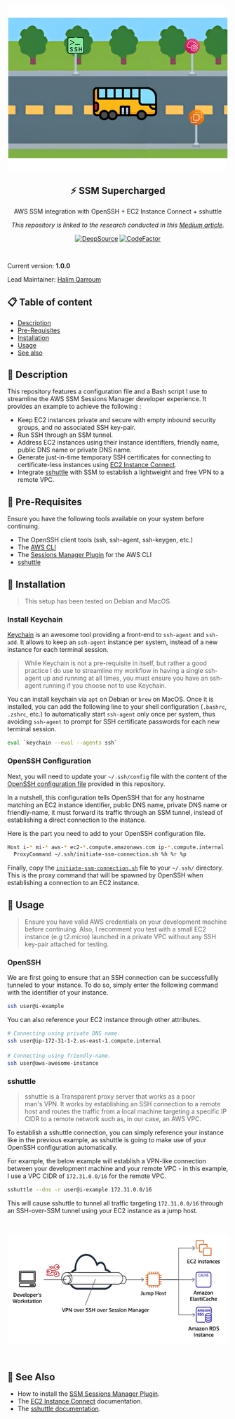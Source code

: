 <p align="center">
  <img width="500" src="assets/icon.png">
  <h2 align="center">⚡ SSM Supercharged</h2>
  <p align="center">AWS SSM integration with OpenSSH + EC2 Instance Connect + sshuttle<p>
  <p align="center"><em>This repository is linked to the research conducted in this <a href="https://medium.com/p/83e01d5f11f4">Medium article</a>.</em></p>
  <p align="center">
    <a href="https://deepsource.io/gh/HQarroum/ssm-supercharged/?ref=repository-badge}" target="_blank"><img alt="DeepSource" title="DeepSource" src="https://deepsource.io/gh/HQarroum/ssm-supercharged.svg/?label=active+issues&show_trend=true&token=u6fp0Ak9RQrsjdsi-Bda3azf"/></a>
    <a href="https://www.codefactor.io/repository/github/hqarroum/ssm-supercharged"><img src="https://www.codefactor.io/repository/github/hqarroum/ssm-supercharged/badge" alt="CodeFactor" /></a>
  </p>
</p>
<br>

Current version: **1.0.0**

Lead Maintainer: [Halim Qarroum](mailto:hqm.post@gmail.com)

## 📋 Table of content

- [Description](#-description)
- [Pre-Requisites](#-pre-requisites)
- [Installation](#-installation)
- [Usage](#-usage)
- [See also](#-see-also)

## 🔰 Description

This repository features a configuration file and a Bash script I use to streamline the AWS SSM Sessions Manager developer experience. It provides an example to achieve the following :

- Keep EC2 instances private and secure with empty inbound security groups, and no associated SSH key-pair.
- Run SSH through an SSM tunnel.
- Address EC2 instances using their instance identifiers, friendly name, public DNS name or private DNS name.
- Generate just-in-time temporary SSH certificates for connecting to certificate-less instances using [EC2 Instance Connect](https://docs.aws.amazon.com/AWSEC2/latest/UserGuide/Connect-using-EC2-Instance-Connect.html).
- Integrate [sshuttle](https://github.com/sshuttle/sshuttle) with SSM to establish a lightweight and free VPN to a remote VPC.

## 🎒 Pre-Requisites

Ensure you have the following tools available on your system before continuing.

- The OpenSSH client tools (ssh, ssh-agent, ssh-keygen, etc.)
- The [AWS CLI](https://docs.aws.amazon.com/cli/latest/userguide/getting-started-install.html)
- The [Sessions Manager Plugin](https://docs.aws.amazon.com/systems-manager/latest/userguide/session-manager-working-with-install-plugin.html) for the AWS CLI
- [sshuttle](https://github.com/sshuttle/sshuttle)

## 🚀 Installation

> This setup has been tested on Debian and MacOS.

### Install Keychain

[Keychain](https://www.funtoo.org/Funtoo:Keychain) is an awesome tool providing a front-end to `ssh-agent` and `ssh-add`. It allows to keep an `ssh-agent` instance per system, instead of a new instance for each terminal session.

> While Keychain is not a pre-requisite in itself, but rather a good practice I do use to streamline my workflow in having a single ssh-agent up and running at all times, you must ensure you have an ssh-agent running if you choose not to use Keychain.

You can install keychain via `apt` on Debian or `brew` on MacOS. Once it is installed, you can add the following line to your shell configuration (`.bashrc`, `.zshrc`, etc.) to automatically start `ssh-agent` only once per system, thus avoiding `ssh-agent` to prompt for SSH certificate passwords for each new terminal session.

```bash
eval `keychain --eval --agents ssh`
```

### OpenSSH Configuration

Next, you will need to update your `~/.ssh/config` file with the content of the [OpenSSH configuration file](./src/ssh_config) provided in this repository.

In a nutshell, this configuration tells OpenSSH that for any hostname matching an EC2 instance identifier, public DNS name, private DNS name or friendly-name, it must forward its traffic through an SSM tunnel, instead of establishing a direct connection to the instance.

Here is the part you need to add to your OpenSSH configuration file.

```bash
Host i-* mi-* aws-* ec2-*.compute.amazonaws.com ip-*.compute.internal
  ProxyCommand ~/.ssh/initiate-ssm-connection.sh %h %r %p
```

Finally, copy the [`initiate-ssm-connection.sh`](./src/initiate-ssm-connection.sh) file to your `~/.ssh/` directory. This is the proxy command that will be spawned by OpenSSH when establishing a connection to an EC2 instance.

## 🚌 Usage

> Ensure you have valid AWS credentials on your development machine before continuing. Also, I recomment you test with a small EC2 instance (e.g t2.micro) launched in a private VPC without any SSH key-pair attached for testing.

### OpenSSH

We are first going to ensure that an SSH connection can be successfullly tunneled to your instance. To do so, simply enter the following command with the identifier of your instance.

```bash
ssh user@i-example
```

You can also reference your EC2 instance through other attributes.

```bash
# Connecting using private DNS name.
ssh user@ip-172-31-1-2.us-east-1.compute.internal

# Connecting using friendly-name.
ssh user@aws-awesome-instance
```

### sshuttle

> sshuttle is a Transparent proxy server that works as a poor man's VPN. It works by establishing an SSH connection to a remote host and routes the traffic from a local machine targeting a specific IP CIDR to a remote network such as, in our case, an AWS VPC.

To establish a sshuttle connection, you can simply reference your instance like in the previous example, as sshuttle is going to make use of your OpenSSH configuration automatically.

For example, the below example will establish a VPN-like connection between your development machine and your remote VPC - in this example, I use a VPC CIDR of `172.31.0.0/16` for the remote VPC.

```bash
sshuttle --dns -r user@i-example 172.31.0.0/16
```

This will cause sshuttle to tunnel all traffic targeting `172.31.0.0/16` through an SSH-over-SSM tunnel using your EC2 instance as a jump host.

<br />
<p align="center">
  <img width="700" src="assets/sshuttle-diagram.png">
</p>
<br />

## 👀 See Also

- How to install the [SSM Sessions Manager Plugin](https://docs.aws.amazon.com/systems-manager/latest/userguide/session-manager-working-with-install-plugin.html). 
- The [EC2 Instance Connect](https://docs.aws.amazon.com/AWSEC2/latest/UserGuide/Connect-using-EC2-Instance-Connect.html) documentation.
- The [sshuttle documentation](https://github.com/sshuttle/sshuttle).

